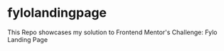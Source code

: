 # fylolandingpage
This Repo showcases my solution to Frontend Mentor's Challenge: Fylo Landing Page
